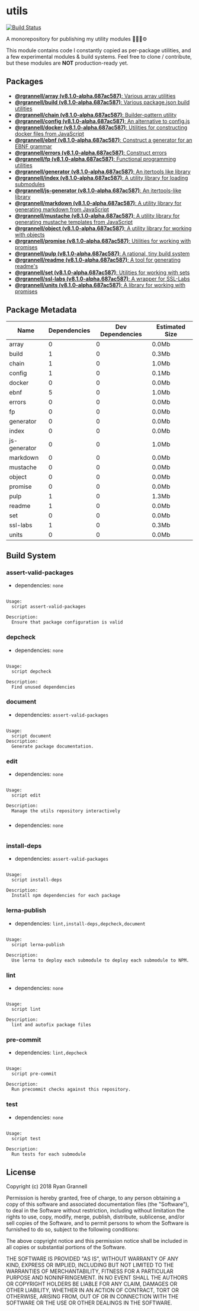 
# utils

[![Build Status](https://travis-ci.org/rgrannell1/utils.svg?branch=master)](https://travis-ci.org/rgrannell1/utils)

A monorepository for publishing my utility modules 🎁🎁🎁⚙️

This module contains code I constantly copied as per-package utilities, and a few experimental modules & build systems. Feel free to clone / contribute, but these modules are **NOT** production-ready yet.

## Packages

- [**@rgrannell/array (v8.1.0-alpha.687ac587)**: Various array utilities](../../tree/master/packages/array)
- [**@rgrannell/build (v8.1.0-alpha.687ac587)**: Various package.json build utilities](../../tree/master/packages/build)
- [**@rgrannell/chain (v8.1.0-alpha.687ac587)**: Builder-pattern utility](../../tree/master/packages/chain)
- [**@rgrannell/config (v8.1.0-alpha.687ac587)**: An alternative to config.js](../../tree/master/packages/config)
- [**@rgrannell/docker (v8.1.0-alpha.687ac587)**: Utilities for constructing docker files from JavaScript](../../tree/master/packages/docker)
- [**@rgrannell/ebnf (v8.1.0-alpha.687ac587)**: Construct a generator for an EBNF grammar](../../tree/master/packages/ebnf)
- [**@rgrannell/errors (v8.1.0-alpha.687ac587)**: Construct errors](../../tree/master/packages/errors)
- [**@rgrannell/fp (v8.1.0-alpha.687ac587)**: Functional programming utilities](../../tree/master/packages/fp)
- [**@rgrannell/generator (v8.1.0-alpha.687ac587)**: An itertools like library](../../tree/master/packages/generator)
- [**@rgrannell/index (v8.1.0-alpha.687ac587)**: A utility library for loading submodules](../../tree/master/packages/index)
- [**@rgrannell/js-generator (v8.1.0-alpha.687ac587)**: An itertools-like library](../../tree/master/packages/js-generator)
- [**@rgrannell/markdown (v8.1.0-alpha.687ac587)**: A utility library for generating markdown from JavaScript](../../tree/master/packages/markdown)
- [**@rgrannell/mustache (v8.1.0-alpha.687ac587)**: A utility library for generating mustache templates from JavaScript](../../tree/master/packages/mustache)
- [**@rgrannell/object (v8.1.0-alpha.687ac587)**: A utility library for working with objects](../../tree/master/packages/object)
- [**@rgrannell/promise (v8.1.0-alpha.687ac587)**: Utilities for working with promises](../../tree/master/packages/promise)
- [**@rgrannell/pulp (v8.1.0-alpha.687ac587)**: A rational, tiny build system](../../tree/master/packages/pulp)
- [**@rgrannell/readme (v8.1.0-alpha.687ac587)**: A tool for generating readme's](../../tree/master/packages/readme)
- [**@rgrannell/set (v8.1.0-alpha.687ac587)**: Utilities for working with sets](../../tree/master/packages/set)
- [**@rgrannell/ssl-labs (v8.1.0-alpha.687ac587)**: A wrapper for SSL-Labs](../../tree/master/packages/ssl-labs)
- [**@rgrannell/units (v8.1.0-alpha.687ac587)**: A library for working with promises](../../tree/master/packages/units)

## Package Metadata

| Name          | Dependencies     | Dev Dependencies        | Estimated Size |
| ------------- | ---------------- | ----------------------- | -------------- |
| array | 0 | 0      | 0.0Mb       |
| build | 1 | 0      | 0.3Mb       |
| chain | 1 | 0      | 1.0Mb       |
| config | 1 | 0      | 0.1Mb       |
| docker | 0 | 0      | 0.0Mb       |
| ebnf | 5 | 0      | 1.0Mb       |
| errors | 0 | 0      | 0.0Mb       |
| fp | 0 | 0      | 0.0Mb       |
| generator | 0 | 0      | 0.0Mb       |
| index | 0 | 0      | 0.0Mb       |
| js-generator | 0 | 0      | 1.0Mb       |
| markdown | 0 | 0      | 0.0Mb       |
| mustache | 0 | 0      | 0.0Mb       |
| object | 0 | 0      | 0.0Mb       |
| promise | 0 | 0      | 0.0Mb       |
| pulp | 1 | 0      | 1.3Mb       |
| readme | 1 | 0      | 0.0Mb       |
| set | 0 | 0      | 0.0Mb       |
| ssl-labs | 1 | 0      | 0.3Mb       |
| units | 0 | 0      | 0.0Mb       |

## Build System

### assert-valid-packages

- dependencies: `none`

```

Usage:
  script assert-valid-packages

Description:
  Ensure that package configuration is valid

```

### depcheck

- dependencies: `none`

```

Usage:
  script depcheck

Description:
  Find unused dependencies

```

### document

- dependencies: `assert-valid-packages`

```

Usage:
  script document
Description:
  Generate package documentation.

```

### edit

- dependencies: `none`

```

Usage:
  script edit

Description:
  Manage the utils repository interactively

```

### 

- dependencies: `none`

```

```

### install-deps

- dependencies: `assert-valid-packages`

```

Usage:
  script install-deps

Description:
  Install npm dependencies for each package

```

### lerna-publish

- dependencies: `lint,install-deps,depcheck,document`

```

Usage:
  script lerna-publish

Description:
  Use lerna to deploy each submodule to deploy each submodule to NPM.

```

### lint

- dependencies: `none`

```

Usage:
  script lint

Description:
  lint and autofix package files

```

### pre-commit

- dependencies: `lint,depcheck`

```

Usage:
  script pre-commit

Description:
  Run precommit checks against this repository.

```

### test

- dependencies: `none`

```

Usage:
  script test

Description:
  Run tests for each submodule

```


## License

Copyright (c) 2018 Ryan Grannell

Permission is hereby granted, free of charge, to any person obtaining a copy of this software and associated documentation files (the "Software"), to deal in the Software without restriction, including without limitation the rights to use, copy, modify, merge, publish, distribute, sublicense, and/or sell copies of the Software, and to permit persons to whom the Software is furnished to do so, subject to the following conditions:

The above copyright notice and this permission notice shall be included in all copies or substantial portions of the Software.

THE SOFTWARE IS PROVIDED "AS IS", WITHOUT WARRANTY OF ANY KIND, EXPRESS OR IMPLIED, INCLUDING BUT NOT LIMITED TO THE WARRANTIES OF MERCHANTABILITY, FITNESS FOR A PARTICULAR PURPOSE AND NONINFRINGEMENT. IN NO EVENT SHALL THE AUTHORS OR COPYRIGHT HOLDERS BE LIABLE FOR ANY CLAIM, DAMAGES OR OTHER LIABILITY, WHETHER IN AN ACTION OF CONTRACT, TORT OR OTHERWISE, ARISING FROM, OUT OF OR IN CONNECTION WITH THE SOFTWARE OR THE USE OR OTHER DEALINGS IN THE SOFTWARE.
